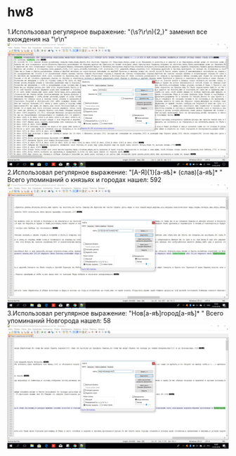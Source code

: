 # hw8

1.Использовал регулярное выражение: "(\s?\r\n\){2,}" заменил все вхождения на "\r\n"
![alt text](https://github.com/bloodypoly/hw8/blob/master/1.jpg)
2.Использовал регулярное выражение: "[А-Я]{1}[а-яѣ]* (слав)[а-яѣ]* " Всего упоминаний о князьях и городах нашел: 592
![alt text](https://github.com/bloodypoly/hw8/blob/master/2.jpg)
3.Использовал регулярное выражение: "Нов[а-яѣ]город[а-яѣ]* " Всего упоминаний Новгорода нашел: 58
![alt text](https://github.com/bloodypoly/hw8/blob/master/3.jpg)
